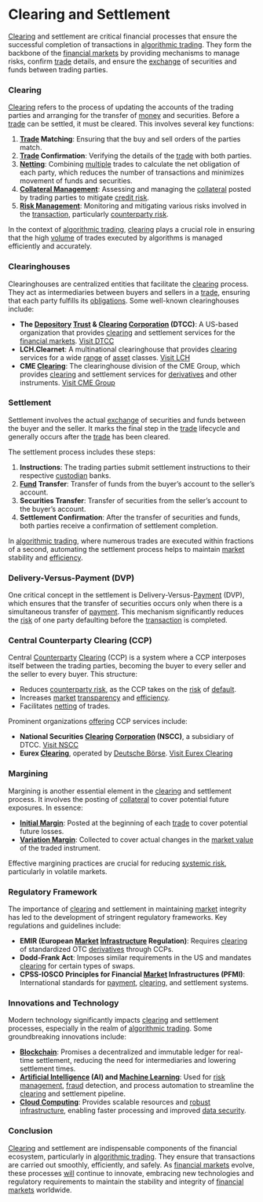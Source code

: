 # Clearing and Settlement

[Clearing](../c/clearing.md) and settlement are critical financial processes that ensure the successful completion of transactions in [algorithmic trading](../a/algorithmic_trading.md). They form the backbone of the [financial markets](../f/financial_market.md) by providing mechanisms to manage risks, confirm [trade](../t/trade.md) details, and ensure the [exchange](../e/exchange.md) of securities and funds between trading parties.

### Clearing

[Clearing](../c/clearing.md) refers to the process of updating the accounts of the trading parties and arranging for the transfer of [money](../m/money.md) and securities. Before a [trade](../t/trade.md) can be settled, it must be cleared. This involves several key functions:

1. **[Trade](../t/trade.md) Matching**: Ensuring that the buy and sell orders of the parties match.
2. **[Trade](../t/trade.md) Confirmation**: Verifying the details of the [trade](../t/trade.md) with both parties.
3. **[Netting](../n/netting.md)**: Combining [multiple](../m/multiple.md) trades to calculate the net obligation of each party, which reduces the number of transactions and minimizes movement of funds and securities.
4. **[Collateral Management](../c/collateral_management.md)**: Assessing and managing the [collateral](../c/collateral.md) posted by trading parties to mitigate [credit risk](../c/credit_risk.md).
5. **[Risk Management](../r/risk_management.md)**: Monitoring and mitigating various risks involved in the [transaction](../t/transaction.md), particularly [counterparty risk](../c/counterparty_risk.md).

In the context of [algorithmic trading](../a/algorithmic_trading.md), [clearing](../c/clearing.md) plays a crucial role in ensuring that the high [volume](../v/volume.md) of trades executed by algorithms is managed efficiently and accurately.

### Clearinghouses

Clearinghouses are centralized entities that facilitate the [clearing](../c/clearing.md) process. They act as intermediaries between buyers and sellers in a [trade](../t/trade.md), ensuring that each party fulfills its [obligations](../o/obligation.md). Some well-known clearinghouses include:

- **The [Depository](../d/depository.md) [Trust](../t/trust.md) & [Clearing](../c/clearing.md) [Corporation](../c/corporation.md) (DTCC)**: A US-based organization that provides [clearing](../c/clearing.md) and settlement services for the [financial markets](../f/financial_market.md). [Visit DTCC](http://www.dtcc.com)
- **LCH.Clearnet**: A multinational clearinghouse that provides [clearing](../c/clearing.md) services for a wide [range](../r/range.md) of [asset](../a/asset.md) classes. [Visit LCH](https://www.lch.com/)
- **CME [Clearing](../c/clearing.md)**: The clearinghouse division of the CME Group, which provides [clearing](../c/clearing.md) and settlement services for [derivatives](../d/derivatives.md) and other instruments. [Visit CME Group](https://www.cmegroup.com/clearing.html)

### Settlement

Settlement involves the actual [exchange](../e/exchange.md) of securities and funds between the buyer and the seller. It marks the final step in the [trade](../t/trade.md) lifecycle and generally occurs after the [trade](../t/trade.md) has been cleared.

The settlement process includes these steps:

1. **Instructions**: The trading parties submit settlement instructions to their respective [custodian](../c/custodian.md) banks.
2. **[Fund](../f/fund.md) Transfer**: Transfer of funds from the buyer’s account to the seller’s account.
3. **Securities Transfer**: Transfer of securities from the seller’s account to the buyer’s account.
4. **Settlement Confirmation**: After the transfer of securities and funds, both parties receive a confirmation of settlement completion.

In [algorithmic trading](../a/algorithmic_trading.md), where numerous trades are executed within fractions of a second, automating the settlement process helps to maintain [market](../m/market.md) stability and [efficiency](../e/efficiency.md).

### Delivery-Versus-Payment (DVP)

One critical concept in the settlement is Delivery-Versus-[Payment](../p/payment.md) (DVP), which ensures that the transfer of securities occurs only when there is a simultaneous transfer of [payment](../p/payment.md). This mechanism significantly reduces the [risk](../r/risk.md) of one party defaulting before the [transaction](../t/transaction.md) is completed.

### Central Counterparty Clearing (CCP)

Central [Counterparty](../c/counterparty.md) [Clearing](../c/clearing.md) (CCP) is a system where a CCP interposes itself between the trading parties, becoming the buyer to every seller and the seller to every buyer. This structure:

- Reduces [counterparty risk](../c/counterparty_risk.md), as the CCP takes on the [risk](../r/risk.md) of [default](../d/default.md).
- Increases [market](../m/market.md) [transparency](../t/transparency.md) and [efficiency](../e/efficiency.md).
- Facilitates [netting](../n/netting.md) of trades.

Prominent organizations [offering](../o/offering.md) CCP services include:

- **National Securities [Clearing](../c/clearing.md) [Corporation](../c/corporation.md) (NSCC)**, a subsidiary of DTCC. [Visit NSCC](http://www.dtcc.com)
- **Eurex [Clearing](../c/clearing.md)**, operated by [Deutsche Börse](../d/deutsche_börse.md). [Visit Eurex Clearing](https://www.eurex.com/ex-en/clearing)
  
### Margining

Margining is another essential element in the [clearing](../c/clearing.md) and settlement process. It involves the posting of [collateral](../c/collateral.md) to cover potential future exposures. In essence:

- **[Initial Margin](../i/initial_margin.md)**: Posted at the beginning of each [trade](../t/trade.md) to cover potential future losses.
- **[Variation Margin](../v/variation_margin.md)**: Collected to cover actual changes in the [market value](../m/market_value.md) of the traded instrument.

Effective margining practices are crucial for reducing [systemic risk](../s/systemic_risk.md), particularly in volatile markets.

### Regulatory Framework

The importance of [clearing](../c/clearing.md) and settlement in maintaining [market](../m/market.md) integrity has led to the development of stringent regulatory frameworks. Key regulations and guidelines include:

- **EMIR (European [Market](../m/market.md) [Infrastructure](../i/infrastructure.md) Regulation)**: Requires [clearing](../c/clearing.md) of standardized OTC [derivatives](../d/derivatives.md) through CCPs.
- **Dodd-Frank Act**: Imposes similar requirements in the US and mandates [clearing](../c/clearing.md) for certain types of swaps.
- **CPSS-IOSCO Principles for Financial [Market](../m/market.md) Infrastructures (PFMI)**: International standards for [payment](../p/payment.md), [clearing](../c/clearing.md), and settlement systems.

### Innovations and Technology

Modern technology significantly impacts [clearing](../c/clearing.md) and settlement processes, especially in the realm of [algorithmic trading](../a/algorithmic_trading.md). Some groundbreaking innovations include:

- **[Blockchain](../b/blockchain_in_trading.md)**: Promises a decentralized and immutable ledger for real-time settlement, reducing the need for intermediaries and lowering settlement times.
- **[Artificial Intelligence](../a/artificial_intelligence_in_trading.md) (AI) and [Machine Learning](../m/machine_learning.md)**: Used for [risk management](../r/risk_management.md), [fraud](../f/fraud.md) detection, and process automation to streamline the [clearing](../c/clearing.md) and settlement pipeline.
- **[Cloud Computing](../c/cloud_computing_in_trading.md)**: Provides scalable resources and [robust](../r/robust.md) [infrastructure](../i/infrastructure.md), enabling faster processing and improved [data security](../d/data_security_in_trading.md).

### Conclusion

[Clearing](../c/clearing.md) and settlement are indispensable components of the financial ecosystem, particularly in [algorithmic trading](../a/algorithmic_trading.md). They ensure that transactions are carried out smoothly, efficiently, and safely. As [financial markets](../f/financial_market.md) evolve, these processes [will](../w/will.md) continue to innovate, embracing new technologies and regulatory requirements to maintain the stability and integrity of [financial markets](../f/financial_market.md) worldwide.